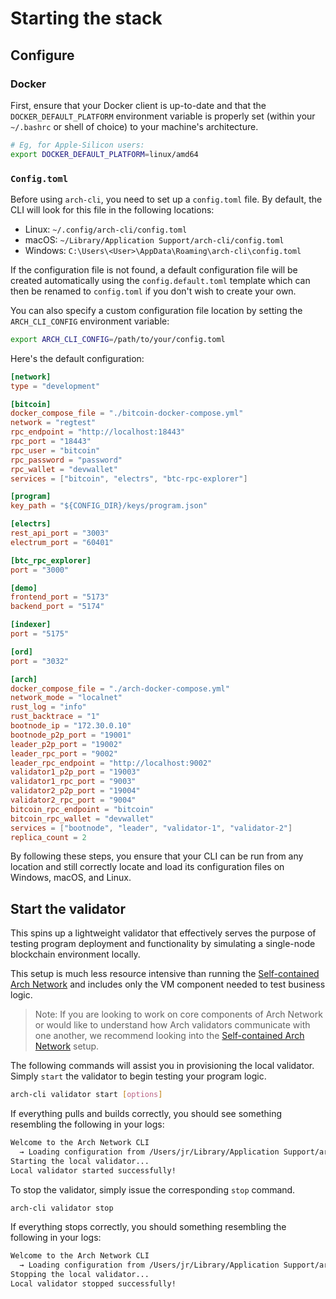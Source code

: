 # Starting the stack

## Configure

### Docker

First, ensure that your Docker client is up-to-date and that the `DOCKER_DEFAULT_PLATFORM` environment variable is properly set (within your `~/.bashrc` or shell of choice) to your machine's architecture.

```bash
# Eg, for Apple-Silicon users:
export DOCKER_DEFAULT_PLATFORM=linux/amd64
```

### `Config.toml`

Before using `arch-cli`, you need to set up a `config.toml` file. By default, the CLI will look for this file in the following locations:
- Linux: `~/.config/arch-cli/config.toml`
- macOS: `~/Library/Application Support/arch-cli/config.toml`
- Windows: `C:\Users\<User>\AppData\Roaming\arch-cli\config.toml`

If the configuration file is not found, a default configuration file will be created automatically using the `config.default.toml` template which can then be renamed to `config.toml` if you don't wish to create your own.

You can also specify a custom configuration file location by setting the `ARCH_CLI_CONFIG` environment variable:

```bash
export ARCH_CLI_CONFIG=/path/to/your/config.toml
```

Here's the default configuration:

```toml
[network]
type = "development"

[bitcoin]
docker_compose_file = "./bitcoin-docker-compose.yml"
network = "regtest"
rpc_endpoint = "http://localhost:18443"
rpc_port = "18443"
rpc_user = "bitcoin"
rpc_password = "password"
rpc_wallet = "devwallet"
services = ["bitcoin", "electrs", "btc-rpc-explorer"]

[program]
key_path = "${CONFIG_DIR}/keys/program.json"

[electrs]
rest_api_port = "3003"
electrum_port = "60401"

[btc_rpc_explorer]
port = "3000"

[demo]
frontend_port = "5173"
backend_port = "5174"

[indexer]
port = "5175"

[ord]
port = "3032"

[arch]
docker_compose_file = "./arch-docker-compose.yml"
network_mode = "localnet"
rust_log = "info"
rust_backtrace = "1"
bootnode_ip = "172.30.0.10"
bootnode_p2p_port = "19001"
leader_p2p_port = "19002"
leader_rpc_port = "9002"
leader_rpc_endpoint = "http://localhost:9002"
validator1_p2p_port = "19003"
validator1_rpc_port = "9003"
validator2_p2p_port = "19004"
validator2_rpc_port = "9004"
bitcoin_rpc_endpoint = "bitcoin"
bitcoin_rpc_wallet = "devwallet"
services = ["bootnode", "leader", "validator-1", "validator-2"]
replica_count = 2
```

By following these steps, you ensure that your CLI can be run from any location and still correctly locate and load its configuration files on Windows, macOS, and Linux.

## Start the validator

This spins up a lightweight validator that effectively serves the purpose of testing program deployment and functionality by simulating a single-node blockchain environment locally.

This setup is much less resource intensive than running the [Self-contained Arch Network] and includes only the VM component needed to test business logic.

> Note: If you are looking to work on core components of Arch Network or would like to understand how Arch validators communicate with one another, we recommend looking into the [Self-contained Arch Network] setup.

The following commands will assist you in provisioning the local validator. Simply `start` the validator to begin testing your program logic.

```bash
arch-cli validator start [options]
```

If everything pulls and builds correctly, you should see something resembling the following in your logs:
```bash
Welcome to the Arch Network CLI
  → Loading configuration from /Users/jr/Library/Application Support/arch-cli/config.toml
Starting the local validator...
Local validator started successfully!
```

To stop the validator, simply issue the corresponding `stop` command.
```bash
arch-cli validator stop
```

If everything stops correctly, you should something resembling the following in your logs:
```bash
Welcome to the Arch Network CLI
  → Loading configuration from /Users/jr/Library/Application Support/arch-cli/config.toml
Stopping the local validator...
Local validator stopped successfully!
```

[nodes]: ../concepts/nodes.md
[Self-contained Arch Network]: https://github.com/arch-Network/arch-cli?tab=readme-ov-file#manage-a-self-contained-arch-network-locally-advanced

